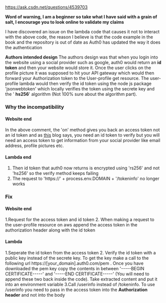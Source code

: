 https://ask.csdn.net/questions/4539703



**Word of warning, I am a beginner so take what I have said with a grain of salt, I encourage you to look online to validate my claims**

I have discovered an issue on the lambda code that causes it not to interact with the above code, the reason I believe is that the code example in the book and the repository is out of date as Auth0 has updated the way it does the authentication

**Authors intended design** The authors design was that when you login into the website using a social provider such as google, auth0 would return an **id token** and then your website would store it. Once the user clicks on the profile picture it was supposed to hit your API gateway which would then forward your Authorization token to the User-profile get resource. The user-profile lambda would then verify the id token using the node js package 'jsonwebtoken' which locally verifies the token using the secrete key and the ' **hs256**' algorithm (Not 100% sure about the algorithm part).



### Why the incompatibility

#### Website end

In the above comment, the 'on' method gives you back an access token not an id token and as [this](https://auth0.com/blog/why-should-use-accesstokens-to-secure-an-api/) blog says, you need an id token to verify but you will need an access token to get information from your social provider like email address, profile pictures etc.

#### Lambda end

1. Then id token that auth0 now returns is encrypted using 'rs256' and not 'hs256' so the verify method keeps failing
2. The request to 'https://' + process.env.DOMAIN + '/tokeninfo' no longer works

### Fix

#### Website end

1.Request for the access token and id token 2. When making a request to the user-profile resource on aws append the access token in the authorization header along with the id token

#### Lambda

1.Seperate the id token from the access token 2. Verify the id token with a public key instead of the secrete key. To get the key make a call to the following url https://[your_domain].auth0.com/pem . Once you have downloaded the pem key copy the contents in between '-----BEGIN CERTIFICATE-----' and '-----END CERTIFICATE-----' (You will need to append these two back inside the code). Take extracted content and put it into an environment variable 3.Call /userinfo instead of /tokeninfo. To use /userinfo you need to pass in the access token into the **Authorization header** and not into the body
